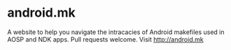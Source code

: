 # android.mk

A website to help you navigate the intracacies of Android makefiles used in AOSP and NDK apps.
Pull requests welcome.
Visit http://android.mk
